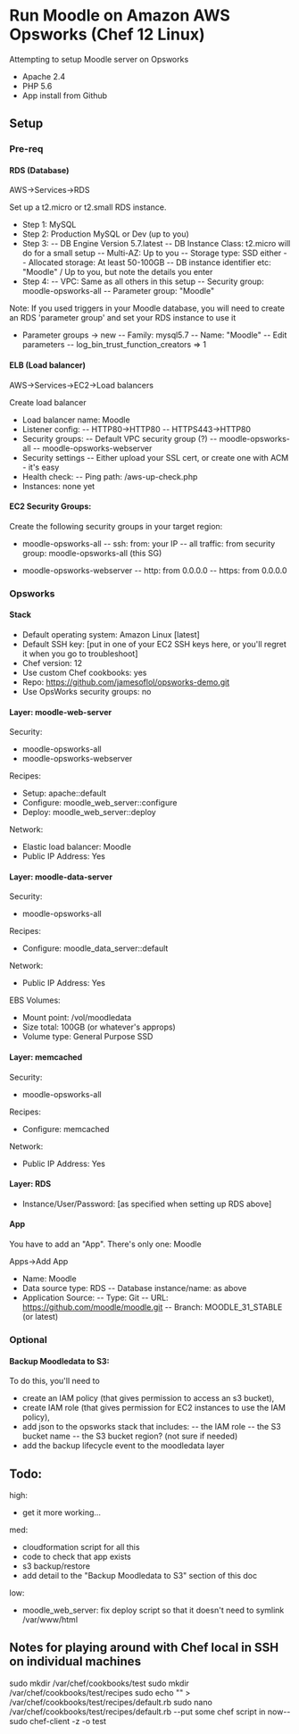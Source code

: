 # Run Moodle on Amazon AWS Opsworks (Chef 12 Linux)

Attempting to setup Moodle server on Opsworks
- Apache 2.4
- PHP 5.6
- App install from Github

## Setup

### Pre-req

#### RDS (Database)

AWS->Services->RDS

Set up a t2.micro or t2.small RDS instance.
- Step 1: MySQL
- Step 2: Production MySQL or Dev (up to you)
- Step 3: 
-- DB Engine Version 5.7.latest
-- DB Instance Class: t2.micro will do for a small setup
-- Multi-AZ: Up to you
-- Storage type: SSD either
-- Allocated storage: At least 50-100GB
-- DB instance identifier etc: "Moodle" / Up to you, but note the details you enter
- Step 4:
-- VPC: Same as all others in this setup
-- Security group: moodle-opsworks-all
-- Parameter group: "Moodle"

Note: If you used triggers in your Moodle database, you will need to create an RDS 'parameter group' and set your RDS instance to use it
- Parameter groups -> new 
-- Family: mysql5.7
-- Name: "Moodle"
-- Edit parameters
-- log_bin_trust_function_creators => 1

#### ELB (Load balancer)

AWS->Services->EC2->Load balancers

Create load balancer
- Load balancer name: Moodle
- Listener config:
-- HTTP80->HTTP80
-- HTTPS443->HTTP80
- Security groups:
-- Default VPC security group (?)
-- moodle-opsworks-all
-- moodle-opsworks-webserver
- Security settings
-- Either upload your SSL cert, or create one with ACM - it's easy
- Health check:
-- Ping path: /aws-up-check.php
- Instances: none yet


#### EC2 Security Groups: 

Create the following security groups in your target region:

- moodle-opsworks-all
-- ssh: from: your IP
-- all traffic: from security group: moodle-opsworks-all (this SG)

- moodle-opsworks-webserver
-- http: from 0.0.0.0
-- https: from 0.0.0.0


### Opsworks 

#### Stack

- Default operating system: Amazon Linux [latest]
- Default SSH key: [put in one of your EC2 SSH keys here, or you'll regret it when you go to troubleshoot]
- Chef version: 12
- Use custom Chef cookbooks: yes
- Repo: https://github.com/jamesoflol/opsworks-demo.git
- Use OpsWorks security groups: no

#### Layer: moodle-web-server

Security:
- moodle-opsworks-all
- moodle-opsworks-webserver

Recipes:
- Setup: apache::default
- Configure: moodle_web_server::configure
- Deploy: moodle_web_server::deploy

Network:
- Elastic load balancer: Moodle
- Public IP Address: Yes

#### Layer: moodle-data-server

Security:
- moodle-opsworks-all

Recipes:
- Configure: moodle_data_server::default

Network:
- Public IP Address: Yes

EBS Volumes:
- Mount point: /vol/moodledata
- Size total: 100GB (or whatever's approps)
- Volume type: General Purpose SSD

#### Layer: memcached

Security:
- moodle-opsworks-all

Recipes:
- Configure: memcached

Network:
- Public IP Address: Yes

#### Layer: RDS

- Instance/User/Password: [as specified when setting up RDS above]

#### App

You have to add an "App". There's only one: Moodle

Apps->Add App
- Name: Moodle
- Data source type: RDS
-- Database instance/name: as above
- Application Source:
-- Type: Git
-- URL: https://github.com/moodle/moodle.git
-- Branch: MOODLE_31_STABLE (or latest)

### Optional

#### Backup Moodledata to S3:

To do this, you'll need to 
- create an IAM policy (that gives permission to access an s3 bucket), 
- create IAM role (that gives permission for EC2 instances to use the IAM policy),
- add json to the opsworks stack that includes:
-- the IAM role 
-- the S3 bucket name
-- the S3 bucket region? (not sure if needed)
- add the backup lifecycle event to the moodledata layer

## Todo:

high:
- get it more working...

med:
- cloudformation script for all this
- code to check that app exists
- s3 backup/restore
- add detail to the "Backup Moodledata to S3" section of this doc

low:
- moodle_web_server: fix deploy script so that it doesn't need to symlink /var/www/html

## Notes for playing around with Chef local in SSH on individual machines

sudo mkdir /var/chef/cookbooks/test
sudo mkdir /var/chef/cookbooks/test/recipes
sudo echo "" > /var/chef/cookbooks/test/recipes/default.rb
sudo nano /var/chef/cookbooks/test/recipes/default.rb
--put some chef script in now--
sudo chef-client -z -o test
